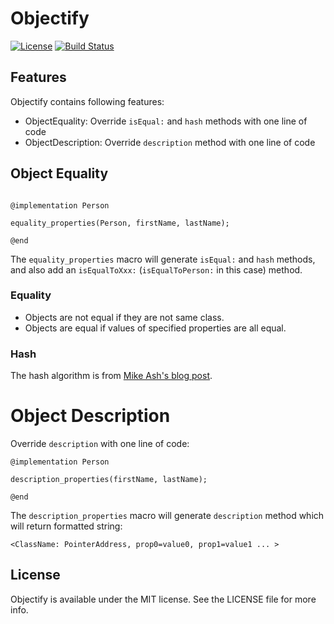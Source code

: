 # Objectify

[![License](https://img.shields.io/badge/license-MIT-blue.svg?style=flat)](https://github.com/crazytonyli/Objectify/blob/master/LICENSE)
[![Build Status](https://travis-ci.org/crazytonyli/Objectify.svg?branch=master)](https://travis-ci.org/crazytonyli/Objectify)

## Features

Objectify contains following features:

- ObjectEquality: Override `isEqual:` and `hash` methods with one line of code
- ObjectDescription: Override `description` method with one line of code

## Object Equality

```objc

@implementation Person

equality_properties(Person, firstName, lastName);

@end
```

The `equality_properties` macro will generate `isEqual:` and `hash` methods,
and also add an `isEqualToXxx:` (`isEqualToPerson:` in this case) method.

### Equality

* Objects are not equal if they are not same class.
* Objects are equal if values of specified properties are all equal.

### Hash

The hash algorithm is from [Mike Ash's blog post].

# Object Description

Override `description` with one line of code:

```objc
@implementation Person

description_properties(firstName, lastName);

@end
```

The `description_properties` macro will generate `description` method
which will return formatted string:

    <ClassName: PointerAddress, prop0=value0, prop1=value1 ... >

## License

Objectify is available under the MIT license. See the LICENSE file for
more info.


[Mike Ash's blog post]: https://www.mikeash.com/pyblog/friday-qa-2010-06-18-implementing-equality-and-hashing.html
